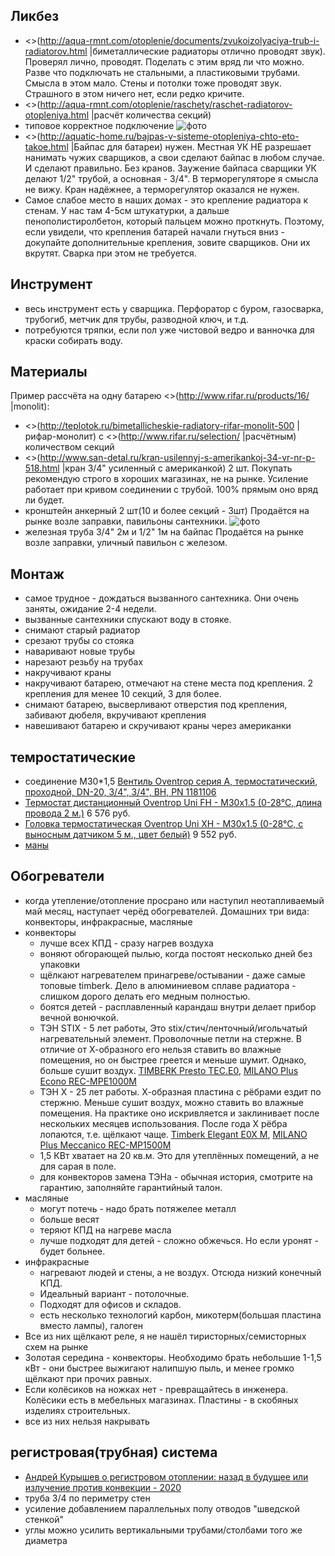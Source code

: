 ## Ликбез

  * <>(http://aqua-rmnt.com/otoplenie/documents/zvukoizolyaciya-trub-i-radiatorov.html |биметаллические радиаторы отлично проводят звук). Проверял лично, проводят. Поделать с этим вряд ли что можно. Разве что подключать не стальными, а пластиковыми трубами. Смысла в этом мало. Стены и потолки тоже проводят звук. Страшного в этом ничего нет, если редко кричите.
  * <>(http://aqua-rmnt.com/otoplenie/raschety/raschet-radiatorov-otopleniya.html |расчёт количества секций)
  * типовое корректное подключение ![фото](/files/отопление.jpg)
  * <>(http://aquatic-home.ru/bajpas-v-sisteme-otopleniya-chto-eto-takoe.html |Байпас для батареи) нужен. Местная УК НЕ разрешает нанимать чужих сварщиков, а свои сделают байпас в любом случае. И сделают правильно. Без кранов. Заужение байпаса сварщики УК делают 1/2" трубой, а основная - 3/4". В терморегуляторе я смысла не вижу. Кран надёжнее, а терморегулятор оказался не нужен.
  * Самое слабое место в наших домах - это крепление радиатора к стенам. У нас там 4-5см штукатурки, а дальше пенополистиролбетон, который пальцем можно проткнуть. Поэтому, если увидели, что крепления батарей начали гнуться вниз - докупайте дополнительные крепления, зовите сварщиков. Они их вкрутят. Сварка при этом не требуется.

## Инструмент
  * весь инструмент есть у сварщика. Перфоратор с буром, газосварка, трубогиб, метчик для трубы, разводной ключ, и т.д.
  * потребуются тряпки, если пол уже чистовой ведро и ванночка для краски собирать воду.

## Материалы

Пример рассчёта на одну батарею <>(http://www.rifar.ru/products/16/ |monolit):
  * <>(http://teplotok.ru/bimetallicheskie-radiatory-rifar-monolit-500 |рифар-монолит) с <>(http://www.rifar.ru/selection/ |расчётным) количеством секций
  * <>(http://www.san-detal.ru/kran-usilennyj-s-amerikankoj-34-vr-nr-p-518.html |кран 3/4" усиленный с американкой) 2 шт. Покупать рекомендую строго в хороших магазинах, не на рынке. Усиление работает при кривом соединении с трубой. 100% прямым оно вряд ли будет.
  * кронштейн анкерный 2 шт(10 и более  секций - 3шт) Продаётся на рынке возле заправки, павильоны сантехники. ![фото](/files/отопление_кронштейн_анкерный.jpg)
  * железная труба 3/4" 2м и 1/2" 1м на байпас Продаётся на рынке возле заправки, уличный павильон с железом.

## Монтаж
  * самое трудное - дождаться вызванного сантехника. Они очень заняты, ожидание 2-4 недели.
  * вызванные сантехники спускают воду в стояке.
  * снимают старый радиатор
  * срезают трубы со стояка
  * наваривают новые трубы
  * нарезают резьбу на трубах
  * накручивают краны
  * накручивают батарею, отмечают на стене места под крепления. 2 крепления для менее 10 секций, 3 для более.
  * снимают батарею, высверливают отверстия под крепления, забивают дюбеля, вкручивают крепления
  * навешивают батарею и скручивают краны через американки

## темростатические

 * соединение М30*1,5 [Вентиль Oventrop серия A, термостатический, проходной, DN-20, 3/4", 3/4", ВН, PN 1181106](https://www.vseinstrumenti.ru/santehnika/inzhenernaya/armatura/dlya-sistem-otopleniya/termostaticheskie-ventili-i-termogolovki/dlya-radiatorov/oventrop/seriya-a-termostaticheskij-prohodnoj-dn-20-3-4-3-4-vn-pn-1181106/)
 * [Термостат дистанционный Oventrop Uni FH - M30x1.5 (0-28°C, длина провода 2 м.)](https://comtermo.ru/products/termostat-distantsionnyy-oventrop-uni-fh-m30x1-5-0-28-s-dlina-provoda-2-m-1012295/) 6 576 руб.
 * [Головка термостатическая Oventrop Uni XH - M30x1.5 (0-28°C, с выносным датчиком 5 м., цвет белый)](https://comtermo.ru/products/golovka-termostaticheskaya-oventrop-uni-xh-m30x1-5-0-28-c-s-vynosnym-datchikom-5-m-tsvet-belyy-1011566/) 9 552 руб.
 * [маны](./files/oventrop_thermo.pdf)

## Обогреватели

 * когда утепление/отопление просрано или наступил неотапливаемый май месяц, наступает черёд обогревателей. Домашних три вида: конвекторы, инфракрасные, масляные
 * конвекторы
 	 * лучше всех КПД - сразу нагрев воздуха
	 * воняют обгорающей пылью, когда постоят несколько дней без упаковки
	 * щёлкают нагревателем принагреве/остывании - даже самые топовые timberk. Дело в алюминиевом сплаве радиатора - слишком дорого делать его медным полностью.
	 * боятся детей - расплавленный карандаш внутри делает прибор вечной вонючкой.
	 * ТЭН STIX - 5 лет работы, Это stix/стич/ленточный/игольчатый нагревательный элемент. Проволочные петли на стержне. В отличие от Х-образного его нельзя ставить во влажные помещения, но он быстрее греется и меньше шумит. Однако, больше сушит воздух. [TIMBERK Presto TEC.E0](https://www.timberk.ru/catalog/heat/convectors/mec/TEC_E0_M/), [MILANO Plus Econo REC-MPE1000M](http://shop.royal.ru/index.php?route=product/product&path=81_77&product_id=4466)
	 * ТЭН X - 25 лет работы. Х-образная пластина с рёбрами ездит по стержню. Меньше сушит воздух, можно ставить во влажные помещения. На практике оно искривляется и заклинивает после нескольких месяцев использования. После года Х рёбра лопаются, т.е. щёлкают чаще. [Timberk Elegant E0X M](https://www.timberk.ru/catalog/heat/convectors/mec/TEC_E0X_M/), [MILANO Plus Meccanico REC-MP1500M](http://shop.royal.ru/index.php?route=product/product&path=81_77&product_id=4469)
	 * 1,5 КВт хватает на 20 кв.м. Это для утеплённых помещений, а не для сарая в поле.
 	 * для конвекторов замена ТЭНа - обычная история, смотрите на гарантию, заполняйте гарантийный талон.
 * масляные
 	 * могут потечь - надо брать потяжелее металл
	 * больше весят
	 * теряют КПД на нагреве масла
	 * лучше подходят для детей - сложно обжечься. Но если уронят - будет больнее.
 * инфракрасные
 	 * нагревают людей и стены, а не воздух. Отсюда низкий конечный КПД.
	 * Идеальный вариант - потолочные.
	 * Подходят для офисов и складов.
	 * есть несколько технологий карбон, микотерм(большая пластина вместо лампы), галоген
 * Все из них щёлкают реле, я не нашёл тиристорных/семисторных схем на рынке
 * Золотая середина - конвекторы. Необходимо брать небольшие 1-1,5 кВт - они быстрее выжигают налипшую пыль, и менее громко щёлкают при прочих равных.
 * Если колёсиков на ножках нет - превращайтесь в инженера. Колёсики есть в мебельных магазинах. Пластины - в скобяных изделиях строительных.
 * все из них нельзя накрывать

## регистровая(трубная) система

 * [Андрей Курышев о регистровом отоплении: назад в будущее или излучение против конвекции - 2020](https://youtu.be/D4olOLYNcGg?t=7687)
 * труба 3/4 по периметру стен
 * усиление добавлением параллельных полу отводов "шведской стенкой"
 * углы можно усилить вертикальными трубами/столбами того же диаметра
